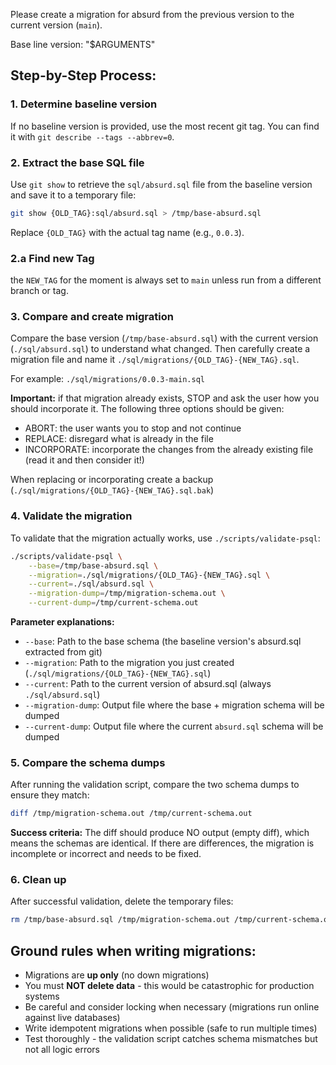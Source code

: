 Please create a migration for absurd from the previous version to the current version (`main`).

Base line version: "$ARGUMENTS"

## Step-by-Step Process:

### 1. Determine baseline version
If no baseline version is provided, use the most recent git tag. You can find it with `git describe --tags --abbrev=0`.

### 2. Extract the base SQL file
Use `git show` to retrieve the `sql/absurd.sql` file from the baseline version and save it to a temporary file:

```bash
git show {OLD_TAG}:sql/absurd.sql > /tmp/base-absurd.sql
```

Replace `{OLD_TAG}` with the actual tag name (e.g., `0.0.3`).

### 2.a Find new Tag

the `NEW_TAG` for the moment is always set to `main` unless run from a different branch or tag.

### 3. Compare and create migration
Compare the base version (`/tmp/base-absurd.sql`) with the current version (`./sql/absurd.sql`) to understand what changed. Then carefully create a migration file and name it `./sql/migrations/{OLD_TAG}-{NEW_TAG}.sql`.

For example: `./sql/migrations/0.0.3-main.sql`

**Important:** if that migration already exists, STOP and ask the user how you should incorporate it.  The following three options should be given:

* ABORT: the user wants you to stop and not continue
* REPLACE: disregard what is already in the file
* INCORPORATE: incorporate the changes from the already existing file (read it and then consider it!)

When replacing or incorporating create a backup (`./sql/migrations/{OLD_TAG}-{NEW_TAG}.sql.bak`)

### 4. Validate the migration
To validate that the migration actually works, use `./scripts/validate-psql`:

```bash
./scripts/validate-psql \
    --base=/tmp/base-absurd.sql \
    --migration=./sql/migrations/{OLD_TAG}-{NEW_TAG}.sql \
    --current=./sql/absurd.sql \
    --migration-dump=/tmp/migration-schema.out \
    --current-dump=/tmp/current-schema.out
```

**Parameter explanations:**
- `--base`: Path to the base schema (the baseline version's absurd.sql extracted from git)
- `--migration`: Path to the migration you just created (`./sql/migrations/{OLD_TAG}-{NEW_TAG}.sql`)
- `--current`: Path to the current version of absurd.sql (always `./sql/absurd.sql`)
- `--migration-dump`: Output file where the base + migration schema will be dumped
- `--current-dump`: Output file where the current `absurd.sql` schema will be dumped

### 5. Compare the schema dumps
After running the validation script, compare the two schema dumps to ensure they match:

```bash
diff /tmp/migration-schema.out /tmp/current-schema.out
```

**Success criteria:** The diff should produce NO output (empty diff), which means the schemas are identical. If there are differences, the migration is incomplete or incorrect and needs to be fixed.

### 6. Clean up
After successful validation, delete the temporary files:

```bash
rm /tmp/base-absurd.sql /tmp/migration-schema.out /tmp/current-schema.out
```

## Ground rules when writing migrations:

* Migrations are **up only** (no down migrations)
* You must **NOT delete data** - this would be catastrophic for production systems
* Be careful and consider locking when necessary (migrations run online against live databases)
* Write idempotent migrations when possible (safe to run multiple times)
* Test thoroughly - the validation script catches schema mismatches but not all logic errors
